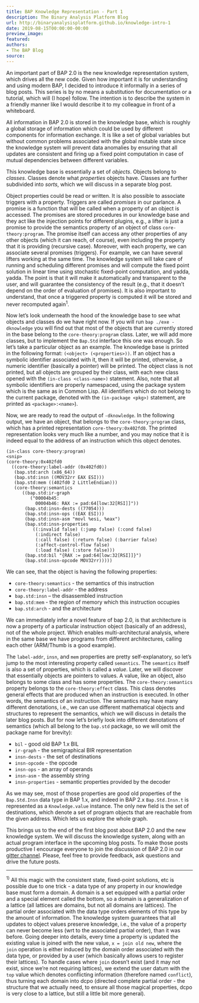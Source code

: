 ```yaml
---
title: BAP Knowledge Representation - Part 1
description: The Binary Analysis Platform Blog
url: http://binaryanalysisplatform.github.io/knowledge-intro-1
date: 2019-08-15T00:00:00-00:00
preview_image:
featured:
authors:
- The BAP Blog
source:
---
```


<p>An important part of BAP 2.0 is the new knowledge representation system, which drives all the new code. Given how important it is for understanding and using modern BAP, I decided to introduce it informally in a series of blog posts. This series is by no means a substitution for documentation or a tutorial, which will (I hope) follow. The intention is to describe the system in a friendly manner like I would describe it to my colleague in front of a whiteboard.</p>

<p>All information in BAP 2.0 is stored in the knowledge base, which is roughly a global storage of information which could be used by different components for information exchange. It is like a set of global variables but without common problems associated with the global mutable state since the knowledge system will prevent data anomalies by ensuring that all updates are consistent and firing up a fixed point computation in case of mutual dependencies between different variables.</p>

<p>This knowledge base is essentially a set of <em>objects</em>. Objects belong to <em>classes</em>. Classes denote what <em>properties</em> objects have. Classes are further subdivided into <em>sorts</em>, which we will discuss in a separate blog post.</p>

<p>Object properties could be read or written. It is also possible to associate triggers with a property. Triggers are called <em>promises</em> in our parlance. A promise is a function that will be called when a property of an object is accessed. The promises are stored procedures in our knowledge base and they act like the injection points for different plugins, e.g., a lifter is just a promise to provide the semantics property of an object of class <code class="language-plaintext highlighter-rouge">core-theory:program</code>. The promise itself can access any other properties of any other objects (which it can reach, of course), even including the property that it is providing (recursive case). Moreover, with each property, we can associate several promises (triggers). For example, we can have several lifters working at the same time. The knowledge system will take care of running and scheduling different promises and will compute the fixed point solution in linear time using stochastic fixed-point computation, and yadda, yadda. The point is that it will make it automatically and transparent to the user, and will guarantee the consistency of the result (e.g., that it doesn&rsquo;t depend on the order of evaluation of promises). It is also important to understand, that once a triggered property is computed it will be stored and never recomputed again<sup>1</sup>.</p>

<p>Now let&rsquo;s look underneath the hood of the knowledge base to see what objects and classes do we have right now. If you will run <code class="language-plaintext highlighter-rouge">bap ./exe -dknowledge</code> you will find out that most of the objects that are currently stored in the base belong to the <code class="language-plaintext highlighter-rouge">core-theory:program</code> class. Later, we will add more classes, but to implement the <code class="language-plaintext highlighter-rouge">Bap.Std</code> interface this one was enough. So let&rsquo;s take a particular object as an example. The knowledge base is printed in the following format: <code class="language-plaintext highlighter-rouge">(&lt;object&gt; (&lt;properties&gt;))</code>. If an object has a symbolic identifier associated with it, then it will be printed, otherwise, a numeric identifier (basically a pointer) will be printed. The object class is not printed, but all objects are grouped by their class, with each new class opened with the <code class="language-plaintext highlighter-rouge">(in-class &lt;class-name&gt;)</code> statement. Also, note that all symbolic identifiers are properly namespaced, using the package system which is the same as in Common Lisp. All identifiers which do not belong to the current package, denoted with the <code class="language-plaintext highlighter-rouge">(in-package &lt;pkg&gt;)</code> statement, are printed as <code class="language-plaintext highlighter-rouge">&lt;package&gt;:&lt;name&gt;</code>).</p>

<p>Now, we are ready to read the output of <code class="language-plaintext highlighter-rouge">-dknowledge</code>. In the following output, we have an object, that belongs to the <code class="language-plaintext highlighter-rouge">core-theory:program</code> class, which has a printed representation <code class="language-plaintext highlighter-rouge">core-theory:0x402fd0</code>. The printed representation looks very much like a number, and you may notice that it is indeed equal to the address of an instruction which this object denotes.</p>

<div class="language-plaintext highlighter-rouge"><div class="highlight"><pre class="highlight"><code>(in-class core-theory:program)
&lt;snip&gt;
(core-theory:0x402fd0
  ((core-theory:label-addr (0x402fd0))
   (bap.std:arch (x86_64))
   (bap.std:insn ((MOV32rr EAX ESI)))
   (bap.std:mem ((402fd0 2 LittleEndian)))
   (core-theory:semantics
      ((bap.std:ir-graph
         (&quot;00004b45:
           00004b46: RAX := pad:64[low:32[RSI]]&quot;))
       (bap.std:insn-dests ((77054)))
       (bap.std:insn-ops ((EAX ESI)))
       (bap.std:insn-asm &quot;movl %esi, %eax&quot;)
       (bap.std:insn-properties
          ((:invalid false) (:jump false) (:cond false)
           (:indirect false)
           (:call false) (:return false) (:barrier false)
           (:affect-control-flow false)
           (:load false) (:store false)))
       (bap.std:bil &quot;{RAX := pad:64[low:32[RSI]]}&quot;)
       (bap.std:insn-opcode MOV32rr)))))
</code></pre></div></div>

<p>We can see, that the object is having the following properties:</p>

<ul>
  <li><code class="language-plaintext highlighter-rouge">core-theory:semantics</code> - the semantics of this instruction</li>
  <li><code class="language-plaintext highlighter-rouge">core-theory:label-addr</code> - the address</li>
  <li><code class="language-plaintext highlighter-rouge">bap.std:insn</code> &ndash; the disassembled instruction</li>
  <li><code class="language-plaintext highlighter-rouge">bap.std:mem</code> - the region of memory which this instruction occupies</li>
  <li><code class="language-plaintext highlighter-rouge">bap.std:arch</code>  - and the architecture</li>
</ul>

<p>We can immediately infer a novel feature of bap 2.0, is that architecture is now a property of a particular instruction object (basically of an address), not of the whole project. Which enables multi-architectural analysis, where in the same base we have programs from different architectures, calling each other (ARM/Thumb is a good example).</p>

<p>The <code class="language-plaintext highlighter-rouge">label-addr</code>, <code class="language-plaintext highlighter-rouge">insn</code>, and <code class="language-plaintext highlighter-rouge">mem</code> properties are pretty self-explanatory, so let&rsquo;s jump to the most interesting property called <code class="language-plaintext highlighter-rouge">semantics</code>. The <code class="language-plaintext highlighter-rouge">semantics</code> itself is also a set of properties, which is called a <em>value</em>. Later, we will discover that essentially objects are pointers to values. A value, like an object, also belongs to some class and has some properties. The <code class="language-plaintext highlighter-rouge">core-theory:semantics</code> property belongs to the <code class="language-plaintext highlighter-rouge">core-theory:effect</code> class. This class denotes general effects that are produced when an instruction is executed. In other words, the semantics of an instruction. The semantics may have many different denotations, i.e., we can use different mathematical objects and structures to represent the semantics, which we will discuss in details the later blog posts. But for now let&rsquo;s briefly look into different denotations of semantics (which all belong to the <code class="language-plaintext highlighter-rouge">bap.std</code> package, so we will omit the package name for brevity):</p>

<ul>
  <li><code class="language-plaintext highlighter-rouge">bil</code> - good old BAP 1.x BIL</li>
  <li><code class="language-plaintext highlighter-rouge">ir-graph</code> - the semigraphical BIR representation</li>
  <li><code class="language-plaintext highlighter-rouge">insn-dests</code> - the set of destinations</li>
  <li><code class="language-plaintext highlighter-rouge">insn-opcode</code> - the opcode</li>
  <li><code class="language-plaintext highlighter-rouge">insn-ops</code> - an array of operands</li>
  <li><code class="language-plaintext highlighter-rouge">insn-asm</code> - the assembly string</li>
  <li><code class="language-plaintext highlighter-rouge">insn-properties</code> - semantic properties provided by the decoder</li>
</ul>

<p>As we may see, most of those properties are good old properties of the <code class="language-plaintext highlighter-rouge">Bap.Std.Insn</code> data type in BAP 1.x, and indeed in BAP 2.x <code class="language-plaintext highlighter-rouge">Bap.Std.Insn.t</code> is represented as a <code class="language-plaintext highlighter-rouge">Knowledge.value</code> instance. The only new field is the set of destinations, which denote a set of program objects that are reachable from the given address. Which lets us explore the whole graph.</p>

<p>This brings us to the end of the first blog post about BAP 2.0 and the new knowledge system. We will discuss the knowledge system, along with an actual program interface in the upcoming blog posts. To make those posts productive I encourage everyone to join the discussion of BAP 2.0 in our <a href="https://gitter.im/BinaryAnalysisPlatform/bap">gitter channel</a>. Please, feel free to provide feedback, ask questions and drive the future posts.</p>

<hr/>
<p><sup>1)</sup> All this magic with the consistent state, fixed-point solutions, etc is possible due to one trick - a data type of any property in our knowledge base must form a domain. A domain is a set equipped with a partial order and a special element called the bottom, so a domain is a generalization of a lattice (all lattices are domains, but not all domains are lattices). The partial order associated with the data type orders elements of this type by the amount of information. The knowledge system guarantees that all updates to object values preserve knowledge, i.e., the value of a property can never become less (wrt to the associated partial order), than it was before. Going deeper into details, every time a property is updated the existing value is joined with the new value, <code class="language-plaintext highlighter-rouge">x = join old new</code>, where the <code class="language-plaintext highlighter-rouge">join</code> operation is either induced by the domain order associated with the data type, or provided by a user (which basically allows users to register their lattices). To handle cases where <code class="language-plaintext highlighter-rouge">join</code> doesn&rsquo;t exist (and it may not exist, since we&rsquo;re not requiring lattices), we extend the user datum with the <code class="language-plaintext highlighter-rouge">top</code> value which denotes conflicting information (therefore named <code class="language-plaintext highlighter-rouge">conflict</code>), thus turning each domain into dcpo (directed complete partial order - the structure that we actually need, to ensure all those magical properties, dcpo is very close to a lattice, but still a little bit more general).</p>

